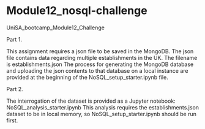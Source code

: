 # Module12_nosql-challenge
UniSA_bootcamp_Module12_Challenge

Part 1.

This assignment requires a json file to be saved in the MongoDB.
The json file contains data regarding multiple establishments in the UK. The filename is establishments.json
The process for generating the MongoDB database and uploading the json contents to that database on a local instance are provided at the  beginning of the NoSQL_setup_starter.ipynb file.

Part 2.

The interrogation of the dataset is provided as a Jupyter notebook: NoSQL_analysis_starter.ipynb
This analysis requires the establishments.json dataset to be in local memory, so NoSQL_setup_starter.ipynb should be run first.

